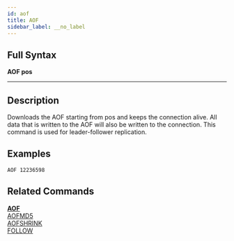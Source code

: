 ```yaml
---
id: aof
title: AOF
sidebar_label: __no_label
---
```


## Full Syntax

**AOF  pos**

---

## Description

Downloads the AOF starting from pos and keeps the connection alive.  All data that is written to the AOF will also be written to the connection. This command is used for leader-follower replication.

## Examples

```tile38-cli
AOF 12236598
```

## Related Commands

**[AOF](aof.html)**<br>
[AOFMD5](aofmd5.html)<br>
[AOFSHRINK](aofshrink.html)<br>
[FOLLOW](follow.html)<br>
